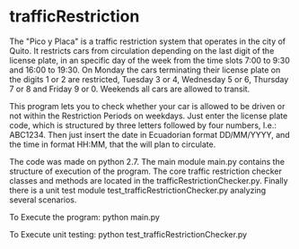 # trafficRestriction
The "Pico y Placa" is a traffic restriction system that operates in the city of Quito. It restricts cars from circulation depending on the last digit of the license plate, in an specific day of the week from the time slots 7:00 to 9:30 and 16:00 to 19:30. On Monday the cars terminating their license plate on the digits 1 or 2 are restricted, Tuesday 3 or 4, Wednesday 5 or 6, Thursday 7 or 8 and Friday 9 or 0. Weekends all cars are allowed to transit.

This program lets you to check whether your car is allowed to be driven or not within the Restriction Periods on weekdays.
Just enter the license plate code, which is structured by three letters followed by four numbers, I.e.: ABC1234. Then just insert the date in Ecuadorian format DD/MM/YYYY, and the time in format HH:MM, that the will plan to circulate.

The code was made on python 2.7.
The main module main.py contains the structure of execution of the program.
The core traffic restriction checker classes and methods are located in the trafficRestrictionChecker.py.
Finally there is a unit test module test_trafficRestrictionChecker.py analyzing several scenarios.

To Execute the program:
  python main.py
 
To Execute unit testing:
  python test_trafficRestrictionChecker.py